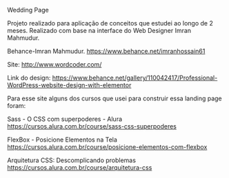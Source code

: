Wedding Page


Projeto realizado para aplicação de conceitos que estudei ao longo de 2 meses. Realizado com base na interface do Web Designer Imran Mahmudur.

Behance-Imran Mahmudur. https://www.behance.net/imranhossain61

Site: http://www.wordcoder.com/

Link do design: https://www.behance.net/gallery/110042417/Professional-WordPress-website-design-with-elementor

Para esse site alguns dos cursos que usei para construir essa landing page foram:

Sass - O CSS com superpoderes - Alura https://cursos.alura.com.br/course/sass-css-superpoderes

FlexBox - Posicione Elementos na Tela https://cursos.alura.com.br/course/posicione-elementos-com-flexbox

Arquitetura CSS: Descomplicando problemas https://cursos.alura.com.br/course/arquitetura-css
